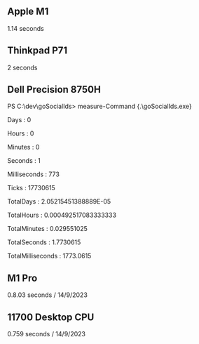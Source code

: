 ## Apple M1
1.14 seconds

## Thinkpad P71
2 seconds

## 

## Dell Precision 8750H

PS C:\dev\goSocialIds> measure-Command {.\goSocialIds.exe}


Days              : 0

Hours             : 0

Minutes           : 0

Seconds           : 1

Milliseconds      : 773

Ticks             : 17730615

TotalDays         : 2.05215451388889E-05

TotalHours        : 0.000492517083333333

TotalMinutes      : 0.029551025

TotalSeconds      : 1.7730615

TotalMilliseconds : 1773.0615

##

## M1 Pro ##
0.8.03 seconds   / 14/9/2023


## 11700 Desktop CPU ##
0.759 seconds    / 14/9/2023

